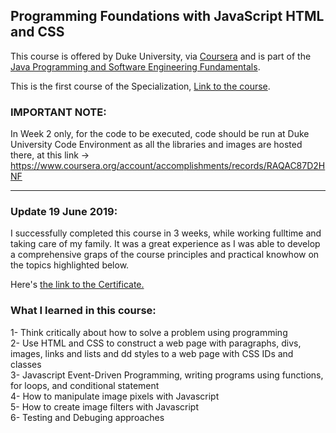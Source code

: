 ## Programming Foundations with JavaScript HTML and CSS
This course is offered by Duke University, via <a href="https://www.coursera.org">Coursera</a> and is part of the <a href="https://www.coursera.org/specializations/java-programming">Java Programming and Software Engineering Fundamentals</a>.

This is the first course of the Specialization, <a href="https://www.coursera.org/learn/duke-programming-web">Link to the course</a>.

### IMPORTANT NOTE: 

In Week 2 only, for the code to be executed, code should be run at Duke University Code Environment as all the libraries and images are hosted there, at this link -> https://www.coursera.org/account/accomplishments/records/RAQAC87D2HNF

<hr>

<h3>Update 19 June 2019:</h3>
I successfully completed this course in 3 weeks, while working fulltime and taking care of my family. It was a great experience as I was able to develop a comprehensive graps of the course principles and practical knowhow on the topics highlighted below. 

Here's <a href="https://www.coursera.org/account/accomplishments/certificate/PBDEEDB3MAER">the link to the Certificate.</a>

<h3>What I learned in this course:</h3>
1- Think critically about how to solve a problem using programming <br>
2- Use HTML and CSS to construct a web page with paragraphs, divs, images, links and lists and dd styles to a web page with CSS IDs and classes <br/>
3- Javascript Event-Driven Programming, writing programs using functions, for loops, and conditional statement <br/>
4- How to manipulate image pixels with Javascript <br/>
5- How to create image filters with Javascript <br/>
6- Testing and Debuging approaches <br/>
 


